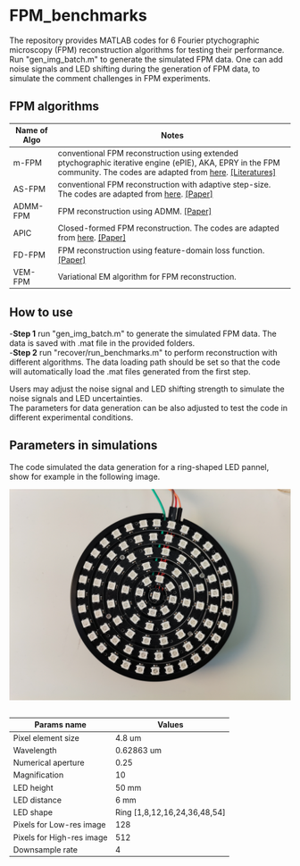 <style>
center 
{
  width: auto;
  display: table;
  margin-left: auto;
  margin-right: auto;
}
</style>

# FPM_benchmarks

The repository provides MATLAB codes for 6 Fourier ptychographic microscopy (FPM) reconstruction algorithms for testing their performance. 
Run "gen_img_batch.m" to generate the simulated FPM data. 
One can add noise signals and LED shifting during the generation of FPM data, to simulate the comment challenges in FPM experiments. 

## FPM algorithms
<div class="center">
  
| Name of Algo | Notes                                                                                                                                                                                                                                                                                         |
|--------------|-----------------------------------------------------------------------------------------------------------------------------------------------------------------------------------------------------------------------------------------------------------------------------------------------|
| m-FPM        | conventional FPM reconstruction using extended ptychographic iterative engine (ePIE), AKA, EPRY in the FPM community. The codes are adapted from [here](https://github.com/SmartImagingLabUConn/Fourier-Ptychography). [[Literatures]](https://smartimaging.uconn.edu/fourier-ptychtography/) |
| AS-FPM       | conventional FPM reconstruction with adaptive step-size. The codes are adapted from [here](https://www.scilaboratory.com/code.html). [[Paper]](https://opg.optica.org/oe/fulltext.cfm?uri=oe-24-18-20724&id=349656)                                                                           |
| ADMM-FPM     | FPM reconstruction using ADMM. [[Paper]](https://www.mdpi.com/2073-4409/11/9/1512)                                                                                                                                                                                                            |
| APIC         | Closed-formed FPM reconstruction. The codes are adapted from [here](https://github.com/rzcao/APIC-analytical-complex-field-reconstruction). [[Paper]](https://www.nature.com/articles/s41467-024-49126-y)                                                                                     |
| FD-FPM       | FPM reconstruction using feature-domain loss function. [[Paper]](https://opg.optica.org/abstract.cfm?uri=optica-11-5-634)                                                                                                                                                                     |
| VEM-FPM      | Variational EM algorithm for FPM reconstruction.  

</div>

## How to use
-**Step 1** run "gen_img_batch.m" to generate the simulated FPM data. The data is saved with .mat file in the provided folders. <br>
-**Step 2** run "recover/run_benchmarks.m" to perform reconstruction with different algorithms. The data loading path should be set so that the code will automatically load the .mat files generated from the first step. <br>

Users may adjust the noise signal and LED shifting strength to simulate the noise signals and LED uncertainties. <br> 
The parameters for data generation can be also adjusted to test the code in different experimental conditions. 


## Parameters in simulations
The code simulated the data generation for a ring-shaped LED pannel, show for example in the following image.
<div align="center">
<img src="https://github.com/ShuheZhang-MUMC/FPM_benchmarks/blob/main/sources/LED_layouts.jpg" width = "560" alt="" align=center />
</div><br>

<div class="center">
  
| Params name               | Values                                 |
|---------------------------|----------------------------------------|
| Pixel element size        | 4.8        um                 |
| Wavelength                | 0.62863    um                  |
| Numerical aperture        | 0.25                                 |
| Magnification             | 10                                   |
| LED height                | 50       mm                          |
| LED distance              | 6        mm                          |
| LED shape                 | Ring      [1,8,12,16,24,36,48,54] |
| Pixels for Low-res image  | 128                                   |
| Pixels for High-res image | 512                                    |
| Downsample rate           | 4                                      |

</div>
